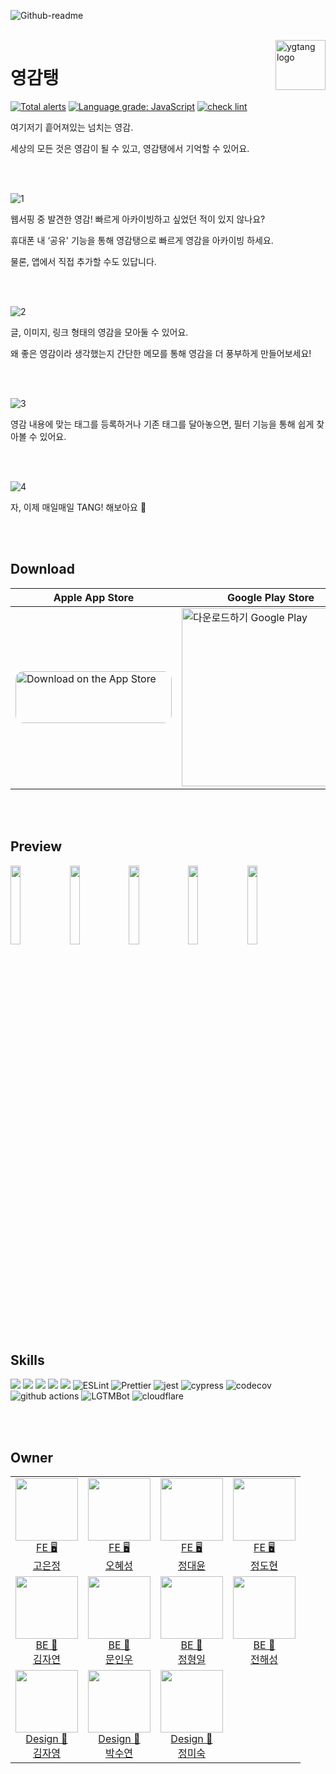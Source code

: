 ![Github-readme](https://user-images.githubusercontent.com/26461307/172001186-f07cfa73-8f3d-4329-bafc-389e2c70dc7d.png)

<br />

<img src="https://user-images.githubusercontent.com/26461307/170086546-4d34c81b-e6c0-4736-92fb-d085cf8ac442.png" alt="ygtang logo" align="right" height="80" >

# 영감탱

[![Total alerts](https://img.shields.io/lgtm/alerts/g/depromeet/11th_7team_web.svg?logo=lgtm&logoWidth=18)](https://lgtm.com/projects/g/depromeet/11th_7team_web/alerts/) [![Language grade: JavaScript](https://img.shields.io/lgtm/grade/javascript/g/depromeet/11th_7team_web.svg?logo=lgtm&logoWidth=18)](https://lgtm.com/projects/g/depromeet/11th_7team_web/context:javascript) [![check lint](https://github.com/depromeet/ygtang-app/actions/workflows/CI.yml/badge.svg)](https://github.com/depromeet/ygtang-app/actions/workflows/CI.yml)

여기저기 흩어져있는 넘치는 영감.

세상의 모든 것은 영감이 될 수 있고, 영감탱에서 기억할 수 있어요.

<br />
<br />

![1](https://user-images.githubusercontent.com/26461307/175064698-e082af7a-31cd-4ce1-959a-d751be47fc8c.png)

웹서핑 중 발견한 영감! 빠르게 아카이빙하고 싶었던 적이 있지 않나요?

휴대폰 내 ‘공유' 기능을 통해 영감탱으로 빠르게 영감을 아카이빙 하세요.

물론, 앱에서 직접 추가할 수도 있답니다.

<br />
<br />

![2](https://user-images.githubusercontent.com/26461307/175064712-bc8f1995-25a2-4158-ac3a-af3e1b9b9d92.png)

글, 이미지, 링크 형태의 영감을 모아둘 수 있어요.

왜 좋은 영감이라 생각했는지 간단한 메모를 통해 영감을 더 풍부하게 만들어보세요!

<br />
<br />

![3](https://user-images.githubusercontent.com/26461307/175064722-bb807ce7-ea4c-487a-adef-0eb70c7fbc1d.png)

영감 내용에 맞는 태그를 등록하거나 기존 태그를 달아놓으면, 필터 기능을 통해 쉽게 찾아볼 수 있어요.

<br />
<br />

![4](https://user-images.githubusercontent.com/26461307/175064728-a1ec9d6a-9fa0-4f32-b03a-ab53ff05c1e4.png)

자, 이제 매일매일 TANG! 해보아요 🥳

<br />
<br />

## Download

| Apple App Store                                                                                                                                                                                                                                                                                                                                           | Google Play Store                                                                                                                                                                                                       |
| --------------------------------------------------------------------------------------------------------------------------------------------------------------------------------------------------------------------------------------------------------------------------------------------------------------------------------------------------------- | ----------------------------------------------------------------------------------------------------------------------------------------------------------------------------------------------------------------------- |
| <a href="https://apps.apple.com/us/app/%EC%98%81%EA%B0%90%ED%83%B1/id1626598770"><img src="https://tools.applemediaservices.com/api/badges/download-on-the-app-store/black/ko-kr?size=250x83&amp;releaseDate=1654300800&h=dd4ccd7fb22c609cf9132f37bf23c390" alt="Download on the App Store" style="border-radius: 13px; width: 250px; height: 83px;"></a> | <a href='https://play.google.com/store/apps/details?id=kr.ygtang'><img alt='다운로드하기 Google Play' width='285px' src='https://play.google.com/intl/en_us/badges/static/images/badges/ko_badge_web_generic.png'/></a> |

<br />
<br />

## Preview

<p>

<img width='18%' src="https://user-images.githubusercontent.com/26461307/170093489-faa77d91-6eeb-43ab-b402-722d58869fd2.png" /> <img width='18%' src="https://user-images.githubusercontent.com/26461307/170093501-ab5ef942-8e30-4273-b9ee-cbcc7d0c4826.png" /> <img width='18%' src="https://user-images.githubusercontent.com/26461307/170093507-2cfd4e4d-aad2-4fd5-afcb-3487bc62b6ae.png" /> <img width='18%' src="https://user-images.githubusercontent.com/26461307/170093512-67840acb-d447-4090-b477-72ea7de49bdd.png" /> <img width='18%' src="https://user-images.githubusercontent.com/26461307/170093514-5910ab12-25e6-4037-ae66-ca5a237da0c4.png" />

</p>

<br />
<br />

## Skills

<p>

<img src="https://img.shields.io/badge/Next.js-000000?style=flat-square&logo=nextdotjs&logoColor=white"/>
<img src="https://img.shields.io/badge/TypeScript-3178C6?style=flat-square&logo=TypeScript&logoColor=white"/>
<img src="https://img.shields.io/badge/Emotion-EFD1EA?style=flat-square&logo=css3&logoColor=white"/>
<img src="https://img.shields.io/badge/ReactQuery-FF4154?style=flat-square&logo=ReactQuery&logoColor=white"/>
<img src="https://img.shields.io/badge/Recoil-3578E5?style=flat-square&logo=react&logoColor=white"/>
<img alt="ESLint" src="https://img.shields.io/badge/-ESLint-4B32C3?style=flat-square&logo=eslint&logoColor=white" />
<img alt="Prettier" src="https://img.shields.io/badge/-Prettier-F7B93E?style=flat-square&logo=prettier&logoColor=white" />
<img alt="jest" src="https://img.shields.io/badge/-Jest-C21325?style=flat-square&logo=jest&logoColor=white" />
<img alt="cypress" src="https://img.shields.io/badge/-Cypress-17202C?style=flat-square&logo=Cypress&logoColor=white" />
<img alt="codecov" src="https://img.shields.io/badge/-Codecov-F01F7A?style=flat-square&logo=Codecov&logoColor=white" />
<img alt="github actions" src="https://img.shields.io/badge/-GithubActions-2088FF?style=flat-square&logo=githubactions&logoColor=white" />
<img alt="LGTMBot" src="https://img.shields.io/badge/-LGTM-ffffff?style=flat-square&logo=Lgtm&logoColor=black" />
<img alt="cloudflare" src="https://img.shields.io/badge/-CloudflarePages-F38020?style=flat-square&logo=cloudflare&logoColor=white" />

</p>

<br />
<br />

## Owner

<table>

<tr>
  <td align=center>
  <a href="https://github.com/positiveko">
  <img src="https://avatars.githubusercontent.com/u/69200669?v=4" width="100px"  />
  <br/>
  FE 🖥
  <br/>
  고은정
  </a>
  </td>
 
  <td align=center>
  <a href="https://github.com/hyesungoh">
  <img src="https://avatars.githubusercontent.com/u/26461307?v=4" width="100px"  />
  <br/>
  FE 🖥
  <br/>
  오혜성
  </a>
  </td>
  
  <td align=center>
  <a href="https://github.com/SenseCodeValue">
  <img src="https://avatars.githubusercontent.com/u/59507527?v=4" width="100px"  />
  <br/>
  FE 🖥
  <br/>
  정대윤
  </a>
  </td>
  
  <td align=center>
  <a href="https://github.com/ddarkr">
  <img src="https://avatars.githubusercontent.com/u/6638675?v=4" width="100px"  />
  <br/>
  FE 🖥
  <br/>
  정도현
  </a>
  </td>
</tr>
<tr>
  
  <td align=center>
  <a href="https://github.com/nature1216">
  <img src="https://avatars.githubusercontent.com/u/63771579?v=4" width="100px"  />
  <br/>
  BE 💾
  <br/>
  김자연
  </a>
  </td>
  
  <td align=center>
  <a href="https://github.com/IW-MOON">
  <img src="https://avatars.githubusercontent.com/u/72685070?v=4" width="100px"  />
  <br/>
  BE 💾
  <br/>
  문인우
  </a>
  </td>
  
  <td align=center>
  <a href="https://github.com/Hyung1Jung">
  <img src="https://avatars.githubusercontent.com/u/43127088?v=4" width="100px"  />
  <br/>
  BE 💾
  <br/>
  정형일
  </a>
  </td>
  <td align=center>
  <a href="https://github.com/junhaesung">
  <img src="https://avatars.githubusercontent.com/junhaesung" width="100px"  />
  <br/>
  BE 💾
  <br/>
  전해성
  </a>
  </td>
 
 
</tr>
  
<tr>
  
  <td align=center>
  <a href="https://linktr.ee/kzmgy">
  <img src="https://user-images.githubusercontent.com/26461307/171999525-9e8f67d7-94e7-40e2-af81-f5ef23d41183.png" width="100px"  />
  <br/>
  Design 🎨
  <br/>
  김자영
  </a>
  </td>
  <td align=center>
  <a href="https://www.behance.net/sypak120c57e">
  <img src="https://user-images.githubusercontent.com/26461307/171999527-4c959b86-221a-4f5d-add1-1b536d798c01.png" width="100px"  />
  <br/>
  Design 🎨
  <br/>
  박수연
  </a>
  </td>
  
  <td align=center>
  <a href="https://www.behance.net/misukj12240ed5">
  <img src="https://user-images.githubusercontent.com/26461307/171999522-4e9d04c5-60b5-4740-9b8d-7efd84555775.png" width="100px" />
  <br/>
  Design 🎨
  <br/>
  정미숙
  </a>
  </td>

</tr>
  
</table>

